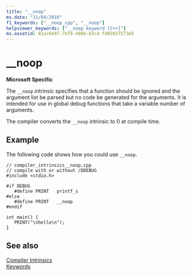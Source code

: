 ```yaml
---
title: "__noop"
ms.date: "11/04/2016"
f1_keywords: ["__noop_cpp", "__noop"]
helpviewer_keywords: ["__noop keyword [C++]"]
ms.assetid: 81ac6e97-7bf8-496b-b3c4-fd02837573e5
---
```

# __noop

**Microsoft Specific**

The `__noop` intrinsic specifies that a function should be ignored and the argument list be parsed but no code be generated for the arguments. It is intended for use in global debug functions that take a variable number of arguments.

The compiler converts the `__noop` intrinsic to 0 at compile time.

## Example

The following code shows how you could use `__noop`.

```
// compiler_intrinsics__noop.cpp
// compile with or without /DDEBUG
#include <stdio.h>

#if DEBUG
   #define PRINT   printf_s
#else
   #define PRINT   __noop
#endif

int main() {
   PRINT("\nhello\n");
}
```

## See also

[Compiler Intrinsics](../intrinsics/compiler-intrinsics.md)<br/>
[Keywords](../cpp/keywords-cpp.md)
